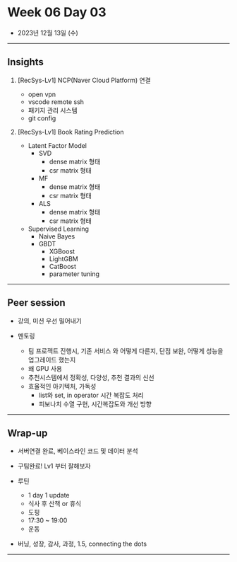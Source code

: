 # Week 06 Day 03

- 2023년 12월 13일 (수)

---

## Insights


1) [RecSys-Lv1] NCP(Naver Cloud Platform) 연결
    - open vpn
    - vscode remote ssh
    - 패키지 관리 시스템
    - git config


2) [RecSys-Lv1] Book Rating Prediction

    - Latent Factor Model
        - SVD
            - dense matrix 형태
            - csr matrix 형태
        - MF
            - dense matrix 형태
            - csr matrix 형태
        - ALS
            - dense matrix 형태
            - csr matrix 형태
    - Supervised Learning
        - Naive Bayes
        - GBDT
            - XGBoost
            - LightGBM
            - CatBoost
            - parameter tuning
    


---

## Peer session

- 강의, 미션 우선 밀어내기

- 멘토링
    - 팀 프로젝트 진행시, 기존 서비스 와 어떻게 다른지, 단점 보완, 어떻게 성능을 업그레이드 했는지
    - 왜 GPU 사용
    - 추천시스템에서 정확성, 다양성, 추천 결과의 신선
    - 효율적인 아키텍처, 가독성 
        - list와 set, in operator 시간 복잡도 처리
        - 피보나치 수열 구현, 시간복잡도와 개선 방향

---

## Wrap-up

- 서버연결 완료, 베이스라인 코드 및 데이터 분석

- 구팀완료! Lv1 부터 잘해보자

- 루틴
    - 1 day 1 update
    - 식사 후 산책 or 휴식
    - 도핑
    - 17:30 ~ 19:00 
    - 운동

- 버닝, 성장, 감사, 과정, 1.5, connecting the dots

---
